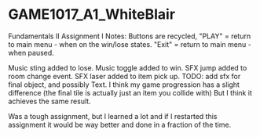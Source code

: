 # GAME1017_A1_WhiteBlair
Fundamentals II Assignment I
Notes: 
Buttons are recycled, "PLAY" = return to main menu - when on the win/lose states.
                      "Exit" = return to main menu - when paused.
                    
Music sting added to lose.
Music toggle added to win.
SFX jump added to room change event.
SFX laser added to item pick up.
TODO: add sfx for final object, and possibly Text. 
I think my game progression has a slight difference (the final tile is actually just an item you collide with) But I think it achieves the same result. 

Was a tough assignment, but I learned a lot and if I restarted this assignment it would be way better and done in a fraction of the time.
